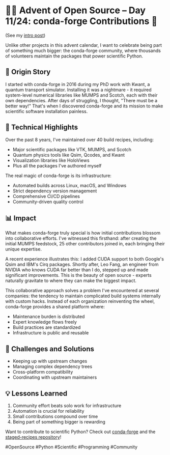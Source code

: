 # 🎄🎁 Advent of Open Source – Day 11/24: conda-forge Contributions 🐍

(See my [intro post](https://www.linkedin.com/posts/basnijholt_advent-of-open-source-celebrating-activity-7269075513002909697-M89J))

Unlike other projects in this advent calendar, I want to celebrate being part of something much bigger: the conda-forge community, where thousands of volunteers maintain the packages that power scientific Python.

## 📖 Origin Story

I started with conda-forge in 2016 during my PhD work with Kwant, a quantum transport simulator. Installing it was a nightmare - it required system-level numerical libraries like MUMPS and Scotch, each with their own dependencies. After days of struggling, I thought, "There must be a better way!" That's when I discovered conda-forge and its mission to make scientific software installation painless.

## 🔧 Technical Highlights

Over the past 8 years, I've maintained over 40 build recipes, including:
* Major scientific packages like VTK, MUMPS, and Scotch
* Quantum physics tools like Qsim, Qcodes, and Kwant
* Visualization libraries like HoloViews
* Plus all the packages I've authored myself

The real magic of conda-forge is its infrastructure:
* Automated builds across Linux, macOS, and Windows
* Strict dependency version management
* Comprehensive CI/CD pipelines
* Community-driven quality control

## 📊 Impact

What makes conda-forge truly special is how initial contributions blossom into collaborative efforts. I've witnessed this firsthand: after creating the initial MUMPS feedstock, 25 other contributors joined in, each bringing their unique expertise.

A recent experience illustrates this: I added CUDA support to both Google's Qsim and IBM's Cirq packages. Shortly after, Leo Fang, an engineer from NVIDIA who knows CUDA far better than I do, stepped up and made significant improvements. This is the beauty of open source - experts naturally gravitate to where they can make the biggest impact.

This collaborative approach solves a problem I've encountered at several companies: the tendency to maintain complicated build systems internally with custom hacks. Instead of each organization reinventing the wheel, conda-forge provides a shared platform where:
* Maintenance burden is distributed
* Expert knowledge flows freely
* Build practices are standardized
* Infrastructure is public and reusable

## 🎯 Challenges and Solutions

* Keeping up with upstream changes
* Managing complex dependency trees
* Cross-platform compatibility
* Coordinating with upstream maintainers

## 💡 Lessons Learned

1. Community effort beats solo work for infrastructure
2. Automation is crucial for reliability
3. Small contributions compound over time
4. Being part of something bigger is rewarding

Want to contribute to scientific Python? Check out [conda-forge](https://conda-forge.org/) and the [staged-recipes repository](https://github.com/conda-forge/staged-recipes)!

#OpenSource #Python #Scientific #Programming #Community